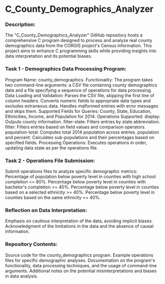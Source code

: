 # C_County_Demographics_Analyzer

### Description:
The "C_County_Demographics_Analyzer" GitHub repository hosts a comprehensive C program designed to process and analyze real county demographics data from the CORGIS project's Census information. This project aims to enhance C programming skills while providing insights into data interpretation and its potential biases.

### Task 1 - Demographics Data Processing Program:

Program Name: county_demographics.
Functionality: The program takes two command-line arguments: a CSV file containing county demographics data and a file specifying a sequence of operations for data processing.
Data Loading and Validation:
Parses the CSV file, skipping the first line of column headers.
Converts numeric fields to appropriate data types and excludes extraneous data.
Handles malformed entries with error messages and skips them.
Supported Fields for Queries: County, State, Education, Ethnicities, Income, and Population for 2014.
Operations Supported:
display: Outputs county information.
filter-state: Filters entries by state abbreviation.
filter: Filters entries based on field values and comparison operators.
population-total: Computes total 2014 population across entries.
population and percent: Calculates sub-populations and their percentages based on specified fields.
Processing Operations: Executes operations in order, updating data state as per the operations file.

### Task 2 - Operations File Submission:
Submit operations files to analyze specific demographic metrics:
Percentage of population below poverty level in counties with high school completion <= 80%.
Percentage below poverty level in counties with bachelor's completion >= 40%.
Percentage below poverty level in counties based on a selected ethnicity >= 40%.
Percentage below poverty level in counties based on the same ethnicity <= 40%.

### Reflection on Data Interpretation:
Emphasis on cautious interpretation of the data, avoiding implicit biases.
Acknowledgment of the limitations in the data and the absence of causal information.

### Repository Contents:
Source code for the county_demographics program.
Example operations files for specific demographic analyses.
Documentation on the program's functionality, data processing techniques, and the usage of command-line arguments.
Additional notes on the potential misinterpretations and biases in data analysis.
